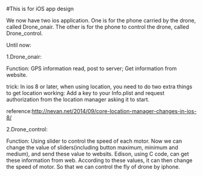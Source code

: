 #This is for iOS app design

We now have two ios application. One is for the phone carried by the drone, called Drone_onair. The other is for the phone to control the drone, called Drone_control.

Until now:

1.Drone_onair:

  Function: GPS information read, post to server; Get information from website.
  
  trick: In ios 8 or later, when using location, you need to do two extra things to get location working: Add a key to your Info.plist and request authorization from the location manager asking it to start. 
  
  reference:http://nevan.net/2014/09/core-location-manager-changes-in-ios-8/


2.Drone_control:

  Function: Using slider to control the speed of each motor. Now we can change the value of sliders(including button maximum, minimum and medium), and send these value to websits. Edison, using C code, can get these information from web. According to these values, it can then change the speed of motor. So that we can control the fly of drone by iphone.
